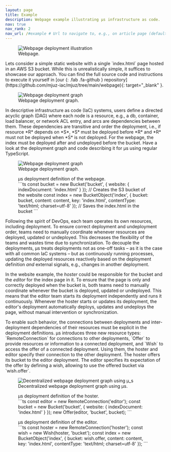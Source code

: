 ```yaml
---
layout: page
title: Example
description: Webpage example illustrating µs infrastructure as code.
nav: true
nav_rank: 2
nav_url: /#example # Url to navigate to, e.g., on article page (defaults to .url)
---
```


<div class="row">
    <div class="col-12 col-lg-6 col-xl-7 col-xxl-8" markdown="1">
<figure class="figure float-start me-4 mb-0">
    <img src="{{ '/assets/img/website.svg' | relative_url }}" alt="Webpage deployment illustration" class="figure-img img-fluid" />
    <figcaption class="figure-caption">Webpage.</figcaption>
</figure>
Lets consider a simple static website with a single `index.html` page hosted in an AWS S3 bucket.
While this is unrealistically simple, it suffices to showcase our approach.
You can find the full source code and instructions to execute it yourself in [our <i></i>{: .fab .fa-github } repository](https://github.com/mjuz-iac/mjuz/tree/main/webpage){: target="_blank" }.

<figure class="figure d-none d-sm-block d-lg-none d-xxl-block float-end ms-4 mb-0">
    <img src="{{ '/assets/img/website-centralized.svg' | relative_url }}" alt="Webpage deployment graph" class="figure-img img-fluid" />
    <figcaption class="figure-caption text-center">Webpage deployment graph.</figcaption>
</figure>
In descriptive infrastructure as code (IaC) systems, users define a directed acyclic graph (DAG)
where each node is a resource, e.g., a db, container, load balancer, or network ACL entry,
and arcs are dependencies between them.
These dependencies are transitive and order the deployment,
i.e., if resource *R* depends on *S*, *S* must be deployed before *R* and *R* must not be deployed when *S* is not deployed.
For the webpage,
the index must be deployed after and undeployed before the bucket.
Have a look at the deployment graph and code describing it for µs using regular TypeScript.
</div>
    <div class="col-12 col-lg-6 col-xl-5 col-xxl-4">
<figure class="figure d-sm-none d-lg-block d-xxl-none text-center w-100">
    <img src="{{ '/assets/img/website-centralized.svg' | relative_url }}" alt="Webpage deployment graph" class="figure-img img-fluid" />
    <figcaption class="figure-caption text-center">Webpage deployment graph.</figcaption>
</figure>
<figure class="figure d-block"  markdown="1">
<figcaption class="figure-caption text-center">µs deployment definition of the webpage.</figcaption>
```ts
const bucket = new Bucket('bucket', {
    website: { indexDocument: 'index.html' }
}); // Creates the S3 bucket of the website
const index = new BucketObject('index', {
    bucket: bucket,
    content: content,
    key: 'index.html',
    contentType: 'text/html; charset=utf-8'
}); // Saves the index.html in the bucket
```
</figure>
</div>
</div>

Following the spirit of DevOps,
each team operates its own resources, including deployment.
To ensure correct deployment and undeployment order, teams need to manually coordinate
whenever resources are deployed, updated or undeployed.
This decreases the flexibility of the teams and wastes time due to synchronization.
To decouple the deployments,
µs treats deployments not as one-off tasks – as it is the case with all common IaC systems –
but as continuously running processes,
updating the deployed resources reactively based on the deployment definition
*and* external signals, e.g., changes in another deployment.

In the website example, the *hoster* could be responsible for the bucket
and the *editor* for the index page in it.
To ensure that the page is only and correctly deployed when the bucket is,
both teams need to manually coordinate whenever the bucket
is deployed, updated or undeployed.
This means that the editor team starts its deployment independently and runs it continuously.
Whenever the hoster starts or updates its deployment,
the editor's deployment automatically deploys, updates and undeploys the page,
without manual intervention or synchronization.


<div class="row">
    <div class="col-12 col-lg-6 col-xl-7 col-xxl-8" markdown="1">
To enable such behavior,
the connections between deployments and
inter-deployment dependencies of their resources must be explicit in the deployment definitions.
µs introduces three new resource types:
`RemoteConnection` for connections to other deployments,
`Offer` to provide resources or information to a connected deployment,
and `Wish` to access the offer of a connected deployment.
Using them, the hoster and editor specify their connection to the other deployment.
The hoster offers its bucket to the editor deployment.
The editor specifies its expectation of the offer
by defining a wish, allowing to use the offered bucket via `wish.offer`.
</div>
    <div class="col-12 col-lg-6 col-xl-5 col-xxl-4">
<figure class="figure w-100">
<img src="{{ '/assets/img/website-decentralized.svg' | relative_url }}" alt="Decentralized webpage deployment graph using µ_s" class="figure-img img-fluid w-100" />
    <figcaption class="figure-caption text-center">Decentralized webpage deployment graph using µs.</figcaption>
</figure>
</div>
</div>

<div class="row justify-content-center">
    <div class="col-12 col-lg-6 col-xl-5 col-xxl-4">
<figure class="figure d-block"  markdown="1">
<figcaption class="figure-caption text-center">µs deployment definition of the hoster.</figcaption>
```ts
const editor = new RemoteConnection('editor');
const bucket = new Bucket('bucket', {
    website: { indexDocument: 'index.html' }
});
new Offer(editor, 'bucket', bucket);
```
</figure>
</div>
    <div class="col-12 col-lg-6 col-xl-5 col-xxl-4">
<figure class="figure d-block"  markdown="1">
<figcaption class="figure-caption text-center">µs deployment definition of the editor.</figcaption>
```ts
const hoster = new RemoteConnection('hoster');
const wish = new Wish<Bucket>(hoster, 'bucket');
const index = new BucketObject('index', {
    bucket: wish.offer,
    content: content,
    key: 'index.html',
    contentType: 'text/html; charset=utf-8'
});
```
</figure>
</div>
</div>
